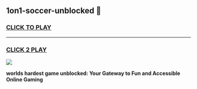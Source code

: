 
## 1on1-soccer-unblocked 👋
<h3>
<a href="https://premium.freeplayer.one?title=1on1-soccer-unblocked&ref=14F">CLICK TO PLAY</a></h3>
<hr>

<h3>
<a href="https://premium.freeplayer.one?title=1on1-soccer-unblocked&ref=14F">CLICK 2 PLAY</a>
  
</h3>

<a href="https://premium.freeplayer.one?title=1on1-soccer-unblocked&ref=12F/"><img src="https://clearcache.store/games.png"></a>


**worlds hardest game unblocked: Your Gateway to Fun and Accessible Online Gaming**
